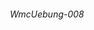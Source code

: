 ###### <p align="center"> WmcUebung-008 </p>

<!--
- ### *To test my javascript skills i first made myself a "playground environment"*:

<div align="center">
  
  <img src ="./img/exampleB.png" alt="example" width=80%>
</div>

---
- ## *Overview of the .html "playground"-file*
<div align="center">
  
  <img src ="./img/html.png" alt="html + darkmode" width=80%>
</div>

- ## *Overview of the .js "playground"-file*
<div align="center">

  <img src ="./img/script.png" alt="javascript + lightmode" width=80%>
</div>

---

- ## *HTTP SERVER:*
<div align="center">

  <img src ="./img/http-server.png" alt="http-server" width=80%>
</div>

- ## *JSON-SERVER:*
<div align="center">

  <img src ="./img/json-server.png" alt="json-server" width=80%>
</div>

> *On different browsers, the shown json might differ:*
> <div align="center">
>
>    <img src ="./img/json-server-different-browsers.png" alt="json server on different browsers" width=70%>
>  </div>

-->


